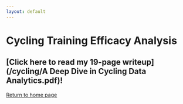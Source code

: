 ```yaml
---
layout: default
---
```


# Cycling Training Efficacy Analysis

## [Click here to read my 19-page writeup](/cycling/A Deep Dive in Cycling Data Analytics.pdf)!

[Return to home page](./)
